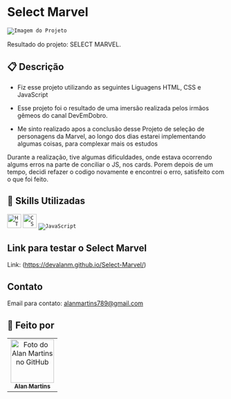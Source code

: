 # Select Marvel

<code><img src="https://user-images.githubusercontent.com/62656084/168518123-0c082e32-723a-4e22-bccd-54ed368f4d2b.PNG" alt="Imagem do Projeto"/></code>



Resultado do projeto: SELECT MARVEL.

## 📋 Descrição

- Fiz esse projeto utilizando as seguintes Liguagens HTML, CSS e JavaScript
- Esse projeto foi o resultado de uma imersão realizada pelos irmãos gêmeos do canal DevEmDobro.

- Me sinto realizado apos a conclusão desse Projeto de seleção de personagens da Marvel, ao longo dos dias estarei implementando algumas coisas, para complexar mais os estudos

Durante a realização, tive algumas dificuldades, onde estava ocorrendo algums erros na parte de conciliar o JS, nos cards.
Porem depois de um tempo, decidi refazer o codigo novamente e encontrei o erro, satisfeito com o que foi feito.



## 📜 Skills Utilizadas

<code><img height="32" src="https://img.shields.io/badge/HTML5-E34F26?style=for-the-badge&logo=html5&logoColor=white" alt="HTML5"/></code> <code><img height="32" src="https://img.shields.io/badge/CSS3-1572B6?style=for-the-badge&logo=css3&logoColor=white" alt="CSS"/></code> <code><img src="https://img.shields.io/badge/JavaScript-323330?style=for-the-badge&logo=javascript&logoColor=F7DF1E" alt="JavaScript"/></code>

## Link para testar o Select Marvel

Link: (https://devalanm.github.io/Select-Marvel/)<br>

## Contato
Email para contato: <email>alanmartins789@gmail.com</email>

## 👋 Feito por
<table>
  <tr>
    <td align="center">
      <a href="https://www.linkedin.com/in/alan-martins-2b325614b/">
        <img src="https://avatars.githubusercontent.com/u/62656084?s=400&u=f1f1f0f37b02a2cf0779f203490cbaac6ba0cba4&v=4" width="100px;" alt="Foto do Alan Martins no GitHub"/> <br>
        <sub>
          <b>Alan Martins</b>
        </sub>
      </a>
     </td>
  </tr>
</table>

